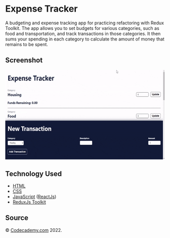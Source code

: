 # Expense Tracker

A budgeting and expense tracking app for practicing refactoring with Redux Toolkit.
The app allows you to set budgets for various categories, such as food and transportation,
and track transactions in those categories. It then sums your spending in each category to
calculate the amount of money that remains to be spent.

## Screenshot

![Expense Tracker](./src/screenshot.gif)

## Technology Used

- [HTML](https://www.w3.org/standards/webdesign/htmlcss)
- [CSS](https://www.w3.org/standards/webdesign/htmlcss)
- [JavaScript](https://developer.mozilla.org/en-US/docs/Web/JavaScript) ([ReactJs](https://reactjs.org/))
- [ReduxJs Toolkit](https://redux-toolkit.js.org/)

## Source

&copy; [Codecademy.com](https://codecademy.com) 2022.
